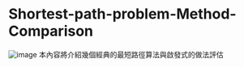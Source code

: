 # Shortest-path-problem-Method-Comparison

![image](https://github.com/clay-cchuang/Shortest-path-problem-Method-Comparison/blob/main/TSP.png)
本內容將介紹幾個經典的最短路徑算法與啟發式的做法評估
